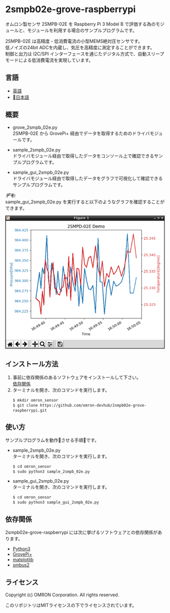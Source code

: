 # 2smpb02e-grove-raspberrypi
オムロン製センサ 2SMPB-02E を Raspberry Pi 3 Model B で評価する為のモジュールと、モジュールを利用する場合のサンプルプログラムです。  

2SMPB-02E は高精度・低消費電流の小型MEMS絶対圧センサです。  
低ノイズの24bit ADCを内蔵し、気圧を高精度に測定することができます。  
制御と出力は I2C/SPI インターフェースを通じたデジタル方式で、自動スリープモードによる低消費電流を実現しています。

## 言語
- [英語](./README_en.md)
- [日本語](./README_ja.md)

## 概要
- grove_2smpb_02e.py  
2SMPB-02E から GrovePi+ 経由でデータを取得するためのドライバモジュールです。

- sample_2smpb_02e.py  
ドライバモジュール経由で取得したデータをコンソール上で確認できるサンプルプログラムです。

- sample_gui_2smpb_02e.py  
ドライバモジュール経由で取得したデータをグラフで可視化して確認できるサンプルプログラムです。

***デモ:***  
sample_gui_2smpb_02e.py を実行すると以下のようなグラフを確認することができます。  

![Graph_2SMPB](Graph_2SMPB.png)

## インストール方法
1. 事前に依存関係のあるソフトウェアをインストールして下さい。  
    [依存関係](#link)
2. ターミナルを開き、次のコマンドを実行します。  
    ```
    $ mkdir omron_sensor
    $ git clone https://github.com/omron-devhub/2smpb02e-grove-raspberrypi.git
    ```

## 使い方
サンプルプログラムを動作させる手順です。

-  sample_2smpb_02e.py  
ターミナルを開き、次のコマンドを実行します。  
    ```
    $ cd omron_sensor
    $ sudo python3 sample_2smpb_02e.py
    ```
- sample_gui_2smpb_02e.py  
ターミナルを開き、次のコマンドを実行します。  
    ```
    $ cd omron_sensor
    $ sudo python3 sample_gui_2smpb_02e.py
    ```

## <a name="link"></a>依存関係
2smpb02e-grove-raspberrypi には次に挙げるソフトウェアとの依存関係があります。
- [Python3](https://www.python.org/)
- [GrovePi+](http://wiki.seeedstudio.com/GrovePi_Plus/)
- [matplotlib](https://matplotlib.org/)
- [smbus2](https://pypi.org/project/smbus2/)

## ライセンス
Copyright (c) OMRON Corporation. All rights reserved.

このリポジトリはMITライセンスの下でライセンスされています。
